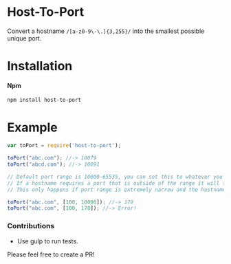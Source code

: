 # Host-To-Port
Convert a hostname `/[a-z0-9\-\.]{3,255}/` into the smallest possible unique port.

# Installation

#### Npm
```console
npm install host-to-port
```

# Example

```javascript
var toPort = require('host-to-port');

toPort("abc.com"); //-> 10079
toPort("abcd.com"); //-> 10091

// Default port range is 10000-65535, you can set this to whatever you need.
// If a hostname requires a port that is outside of the range it will throw.
// This only happens if port range is extremely narrow and the hostname is too long.

toPort("abc.com", [100, 10000]); //-> 179
toPort("abc.com", [100, 178]); //-> Error!
```

### Contributions

* Use gulp to run tests.

Please feel free to create a PR!

